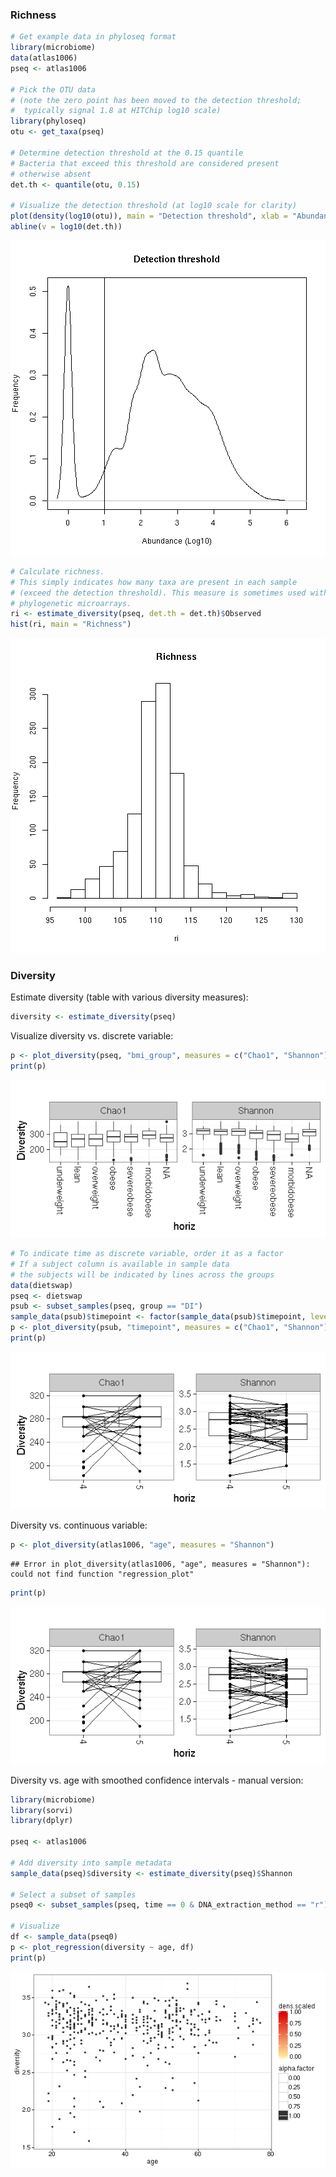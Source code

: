 ### Richness 


```r
# Get example data in phyloseq format
library(microbiome)
data(atlas1006)
pseq <- atlas1006

# Pick the OTU data
# (note the zero point has been moved to the detection threshold;
#  typically signal 1.8 at HITChip log10 scale)
library(phyloseq)
otu <- get_taxa(pseq)

# Determine detection threshold at the 0.15 quantile
# Bacteria that exceed this threshold are considered present
# otherwise absent
det.th <- quantile(otu, 0.15)

# Visualize the detection threshold (at log10 scale for clarity)
plot(density(log10(otu)), main = "Detection threshold", xlab = "Abundance (Log10)", ylab = "Frequency")
abline(v = log10(det.th))
```

![plot of chunk rich-example](figure/rich-example-1.png)

```r
# Calculate richness.
# This simply indicates how many taxa are present in each sample
# (exceed the detection threshold). This measure is sometimes used with
# phylogenetic microarrays.
ri <- estimate_diversity(pseq, det.th = det.th)$Observed
hist(ri, main = "Richness")
```

![plot of chunk rich-example](figure/rich-example-2.png)


### Diversity 

Estimate diversity (table with various diversity measures):


```r
diversity <- estimate_diversity(pseq)
```

Visualize diversity vs. discrete variable:


```r
p <- plot_diversity(pseq, "bmi_group", measures = c("Chao1", "Shannon"), indicate.subjects = FALSE)
print(p)
```

![plot of chunk div-example2](figure/div-example2-1.png)

```r
# To indicate time as discrete variable, order it as a factor
# If a subject column is available in sample data
# the subjects will be indicated by lines across the groups
data(dietswap)
pseq <- dietswap
psub <- subset_samples(pseq, group == "DI")
sample_data(psub)$timepoint <- factor(sample_data(psub)$timepoint, levels = sort(unique(sample_data(psub)$timepoint)))
p <- plot_diversity(psub, "timepoint", measures = c("Chao1", "Shannon"), indicate.subject = TRUE)
print(p)
```

![plot of chunk div-example2](figure/div-example2-2.png)


Diversity vs. continuous variable:


```r
p <- plot_diversity(atlas1006, "age", measures = "Shannon")
```

```
## Error in plot_diversity(atlas1006, "age", measures = "Shannon"): could not find function "regression_plot"
```

```r
print(p)
```

![plot of chunk diversitywithmetadata2](figure/diversitywithmetadata2-1.png)


Diversity vs. age with smoothed confidence intervals - manual version:


```r
library(microbiome)
library(sorvi)
library(dplyr)

pseq <- atlas1006

# Add diversity into sample metadata
sample_data(pseq)$diversity <- estimate_diversity(pseq)$Shannon

# Select a subset of samples
pseq0 <- subset_samples(pseq, time == 0 & DNA_extraction_method == "r")

# Visualize
df <- sample_data(pseq0)
p <- plot_regression(diversity ~ age, df)
print(p)
```

![plot of chunk diversity-example13](figure/diversity-example13-1.png)





